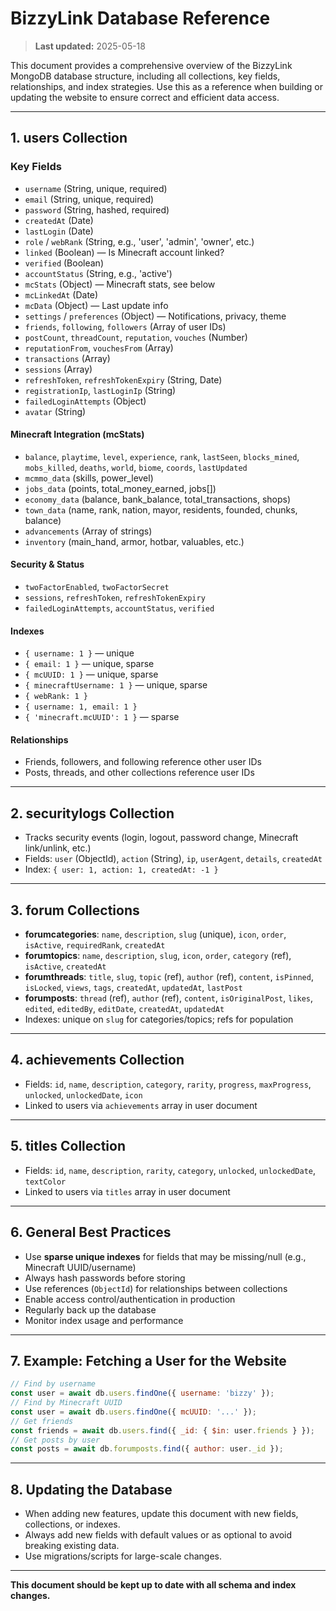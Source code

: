 # BizzyLink Database Reference

> **Last updated:** 2025-05-18

This document provides a comprehensive overview of the BizzyLink MongoDB database structure, including all collections, key fields, relationships, and index strategies. Use this as a reference when building or updating the website to ensure correct and efficient data access.

---

## **1. users Collection**

### **Key Fields**
- `username` (String, unique, required)
- `email` (String, unique, required)
- `password` (String, hashed, required)
- `createdAt` (Date)
- `lastLogin` (Date)
- `role` / `webRank` (String, e.g., 'user', 'admin', 'owner', etc.)
- `linked` (Boolean) — Is Minecraft account linked?
- `verified` (Boolean)
- `accountStatus` (String, e.g., 'active')
- `mcStats` (Object) — Minecraft stats, see below
- `mcLinkedAt` (Date)
- `mcData` (Object) — Last update info
- `settings` / `preferences` (Object) — Notifications, privacy, theme
- `friends`, `following`, `followers` (Array of user IDs)
- `postCount`, `threadCount`, `reputation`, `vouches` (Number)
- `reputationFrom`, `vouchesFrom` (Array)
- `transactions` (Array)
- `sessions` (Array)
- `refreshToken`, `refreshTokenExpiry` (String, Date)
- `registrationIp`, `lastLoginIp` (String)
- `failedLoginAttempts` (Object)
- `avatar` (String)

#### **Minecraft Integration (mcStats)**
- `balance`, `playtime`, `level`, `experience`, `rank`, `lastSeen`, `blocks_mined`, `mobs_killed`, `deaths`, `world`, `biome`, `coords`, `lastUpdated`
- `mcmmo_data` (skills, power_level)
- `jobs_data` (points, total_money_earned, jobs[])
- `economy_data` (balance, bank_balance, total_transactions, shops)
- `town_data` (name, rank, nation, mayor, residents, founded, chunks, balance)
- `advancements` (Array of strings)
- `inventory` (main_hand, armor, hotbar, valuables, etc.)

#### **Security & Status**
- `twoFactorEnabled`, `twoFactorSecret`
- `sessions`, `refreshToken`, `refreshTokenExpiry`
- `failedLoginAttempts`, `accountStatus`, `verified`

#### **Indexes**
- `{ username: 1 }` — unique
- `{ email: 1 }` — unique, sparse
- `{ mcUUID: 1 }` — unique, sparse
- `{ minecraftUsername: 1 }` — unique, sparse
- `{ webRank: 1 }`
- `{ username: 1, email: 1 }`
- `{ 'minecraft.mcUUID': 1 }` — sparse

#### **Relationships**
- Friends, followers, and following reference other user IDs
- Posts, threads, and other collections reference user IDs

---

## **2. securitylogs Collection**
- Tracks security events (login, logout, password change, Minecraft link/unlink, etc.)
- Fields: `user` (ObjectId), `action` (String), `ip`, `userAgent`, `details`, `createdAt`
- Index: `{ user: 1, action: 1, createdAt: -1 }`

---

## **3. forum Collections**
- **forumcategories**: `name`, `description`, `slug` (unique), `icon`, `order`, `isActive`, `requiredRank`, `createdAt`
- **forumtopics**: `name`, `description`, `slug`, `icon`, `order`, `category` (ref), `isActive`, `createdAt`
- **forumthreads**: `title`, `slug`, `topic` (ref), `author` (ref), `content`, `isPinned`, `isLocked`, `views`, `tags`, `createdAt`, `updatedAt`, `lastPost`
- **forumposts**: `thread` (ref), `author` (ref), `content`, `isOriginalPost`, `likes`, `edited`, `editedBy`, `editDate`, `createdAt`, `updatedAt`
- Indexes: unique on `slug` for categories/topics; refs for population

---

## **4. achievements Collection**
- Fields: `id`, `name`, `description`, `category`, `rarity`, `progress`, `maxProgress`, `unlocked`, `unlockedDate`, `icon`
- Linked to users via `achievements` array in user document

---

## **5. titles Collection**
- Fields: `id`, `name`, `description`, `rarity`, `category`, `unlocked`, `unlockedDate`, `textColor`
- Linked to users via `titles` array in user document

---

## **6. General Best Practices**
- Use **sparse unique indexes** for fields that may be missing/null (e.g., Minecraft UUID/username)
- Always hash passwords before storing
- Use references (`ObjectId`) for relationships between collections
- Enable access control/authentication in production
- Regularly back up the database
- Monitor index usage and performance

---

## **7. Example: Fetching a User for the Website**
```js
// Find by username
const user = await db.users.findOne({ username: 'bizzy' });
// Find by Minecraft UUID
const user = await db.users.findOne({ mcUUID: '...' });
// Get friends
const friends = await db.users.find({ _id: { $in: user.friends } });
// Get posts by user
const posts = await db.forumposts.find({ author: user._id });
```

---

## **8. Updating the Database**
- When adding new features, update this document with new fields, collections, or indexes.
- Always add new fields with default values or as optional to avoid breaking existing data.
- Use migrations/scripts for large-scale changes.

---

**This document should be kept up to date with all schema and index changes.** 